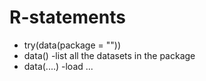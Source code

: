 # R-statements
* try(data(package = ""))
* data()                         -list all the datasets in the package
* data(....)                     -load ...

